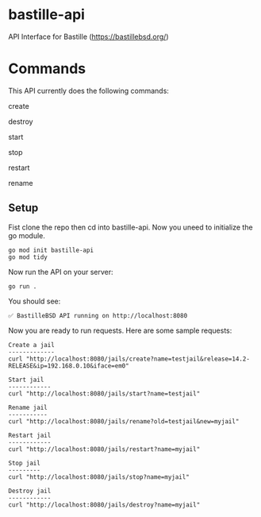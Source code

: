 # bastille-api

API Interface for Bastille (https://bastillebsd.org/)


Commands
========

This API currently does the following commands:

create

destroy

start

stop

restart

rename


Setup
-----

Fist clone the repo then cd into bastille-api.  Now you uneed to initialize 
the go module.

```shell
go mod init bastille-api
go mod tidy
```

Now run the API on your server:
```sne..
go run .
```

You should see:
```shell
✅ BastilleBSD API running on http://localhost:8080
```

Now you are ready to run requests.  Here are some sample requests:
```shell
Create a jail
-------------
curl "http://localhost:8080/jails/create?name=testjail&release=14.2-RELEASE&ip=192.168.0.10&iface=em0"

Start jail
------------
curl "http://localhost:8080/jails/start?name=testjail"

Rename jail
-----------
curl "http://localhost:8080/jails/rename?old=testjail&new=myjail"

Restart jail
------------
curl "http://localhost:8080/jails/restart?name=myjail"

Stop jail
---------
curl "http://localhost:8080/jails/stop?name=myjail"

Destroy jail
------------
curl "http://localhost:8080/jails/destroy?name=myjail"
```


